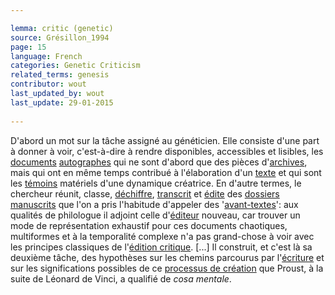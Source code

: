 ```yaml
---

lemma: critic (genetic)
source: Grésillon_1994
page: 15 
language: French
categories: Genetic Criticism
related_terms: genesis
contributor: wout
last_updated_by: wout
last_update: 29-01-2015
        
---
```


D'abord un mot sur la tâche assigné au généticien. Elle consiste d'une part à donner à voir, c'est-à-dire à rendre disponibles, accessibles et lisibles, les [documents](document.html) [autographes](manuscript.html) qui ne sont d'abord que des pièces d'[archives](archive.html), mais qui ont en même temps contribué à l'élaboration d'un [texte](text.html) et qui sont les [témoins](witness.html) matériels d'une dynamique créatrice. En d'autre termes, le chercheur réunit, classe, [déchiffre](deciphering.html), [transcrit](transcription.html) et [édite](editing.html) des [dossiers manuscrits](geneticDossier.html) que l'on a pris l'habitude d'appeler des '[avant-textes](avantTexte)': aux qualités de philologue il adjoint celle d'[éditeur](editorScholarly.html) nouveau, car trouver un mode de représentation exhaustif pour ces documents chaotiques, multiformes et à la temporalité complexe n'a pas grand-chose à voir avec les principes classiques de l'[édition critique](editionCritical.html). [...] Il construit, et c'est là sa deuxième tâche, des hypothèses sur les chemins parcourus par l'[écriture](writingProcess.html) et sur les significations possibles de ce [processus de création](genesis.html) que Proust, à la suite de Léonard de Vinci, a qualifié de _cosa mentale_.

